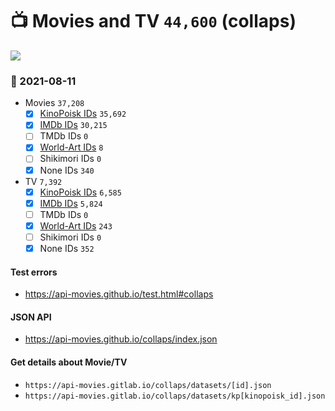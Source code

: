 # :tv: Movies and TV `44,600` (collaps)

<a href="https://API-Movies.github.io"><img src="https://API-Movies.github.io/banner.png?cache"></a>

### :date: 2021-08-11
- Movies `37,208`
  - [x] <a href="https://API-Movies.github.io/collaps/movie_kinopoisk_ids.json">KinoPoisk IDs</a> `35,692`
  - [x] <a href="https://API-Movies.github.io/collaps/movie_imdb_ids.json">IMDb IDs</a> `30,215`
  - [ ] TMDb IDs `0`
  - [x] <a href="https://API-Movies.github.io/collaps/movie_world_art_ids.json">World-Art IDs</a> `8`
  - [ ] Shikimori IDs `0`
  - [x] None IDs `340`
- TV `7,392`
  - [x] <a href="https://API-Movies.github.io/collaps/tv_kinopoisk_ids.json">KinoPoisk IDs</a> `6,585`
  - [x] <a href="https://API-Movies.github.io/collaps/tv_imdb_ids.json">IMDb IDs</a> `5,824`
  - [ ] TMDb IDs `0`
  - [x] <a href="https://API-Movies.github.io/collaps/tv_world_art_ids.json">World-Art IDs</a> `243`
  - [ ] Shikimori IDs `0`
  - [x] None IDs `352`
#### Test errors
- <a href='https://api-movies.github.io/test.html#collaps'>https://api-movies.github.io/test.html#collaps</a>
#### JSON API
- <a href='https://api-movies.github.io/collaps/index.json'>https://api-movies.github.io/collaps/index.json</a>
#### Get details about Movie/TV
- `https://api-movies.gitlab.io/collaps/datasets/[id].json`
- `https://api-movies.gitlab.io/collaps/datasets/kp[kinopoisk_id].json`
